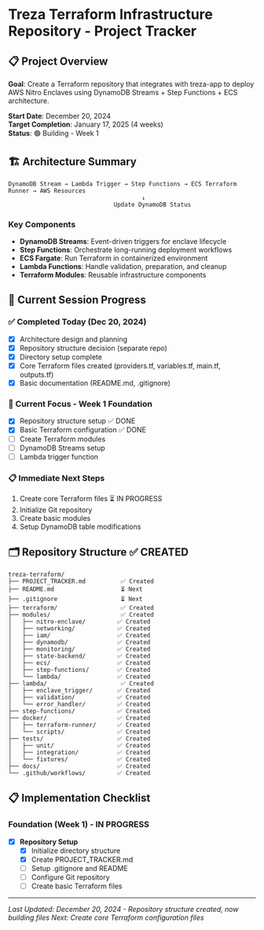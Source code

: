 # Treza Terraform Infrastructure Repository - Project Tracker

## 📋 Project Overview

**Goal**: Create a Terraform repository that integrates with treza-app to deploy AWS Nitro Enclaves using DynamoDB Streams + Step Functions + ECS architecture.

**Start Date**: December 20, 2024  
**Target Completion**: January 17, 2025 (4 weeks)  
**Status**: 🟢 Building - Week 1

## 🏗️ Architecture Summary

```
DynamoDB Stream → Lambda Trigger → Step Functions → ECS Terraform Runner → AWS Resources
                                      ↓
                              Update DynamoDB Status
```

### Key Components
- **DynamoDB Streams**: Event-driven triggers for enclave lifecycle
- **Step Functions**: Orchestrate long-running deployment workflows  
- **ECS Fargate**: Run Terraform in containerized environment
- **Lambda Functions**: Handle validation, preparation, and cleanup
- **Terraform Modules**: Reusable infrastructure components

## 📝 Current Session Progress

### ✅ Completed Today (Dec 20, 2024)
- [x] Architecture design and planning
- [x] Repository structure decision (separate repo)
- [x] Directory setup complete
- [x] Core Terraform files created (providers.tf, variables.tf, main.tf, outputs.tf)
- [x] Basic documentation (README.md, .gitignore)

### 🎯 Current Focus - Week 1 Foundation
- [x] Repository structure setup ✅ DONE
- [x] Basic Terraform configuration ✅ DONE  
- [ ] Create Terraform modules
- [ ] DynamoDB Streams setup
- [ ] Lambda trigger function

### 📋 Immediate Next Steps
1. Create core Terraform files ⏳ IN PROGRESS
2. Initialize Git repository
3. Create basic modules
4. Setup DynamoDB table modifications

## 🗂️ Repository Structure ✅ CREATED

```
treza-terraform/
├── PROJECT_TRACKER.md          ✅ Created
├── README.md                   ⏳ Next
├── .gitignore                  ⏳ Next
├── terraform/                  ✅ Created
├── modules/                    ✅ Created
│   ├── nitro-enclave/         ✅ Created
│   ├── networking/            ✅ Created  
│   ├── iam/                   ✅ Created
│   ├── dynamodb/              ✅ Created
│   ├── monitoring/            ✅ Created
│   ├── state-backend/         ✅ Created
│   ├── ecs/                   ✅ Created
│   ├── step-functions/        ✅ Created
│   └── lambda/                ✅ Created
├── lambda/                     ✅ Created
│   ├── enclave_trigger/       ✅ Created
│   ├── validation/            ✅ Created
│   └── error_handler/         ✅ Created
├── step-functions/            ✅ Created
├── docker/                    ✅ Created
│   ├── terraform-runner/      ✅ Created
│   └── scripts/               ✅ Created
├── tests/                     ✅ Created
│   ├── unit/                  ✅ Created
│   ├── integration/           ✅ Created
│   └── fixtures/              ✅ Created
├── docs/                      ✅ Created
└── .github/workflows/         ✅ Created
```

## 📋 Implementation Checklist

### Foundation (Week 1) - IN PROGRESS
- [x] **Repository Setup**
  - [x] Initialize directory structure
  - [x] Create PROJECT_TRACKER.md 
  - [ ] Setup .gitignore and README
  - [ ] Configure Git repository
  - [ ] Create basic Terraform files

---

*Last Updated: December 20, 2024 - Repository structure created, now building files*
*Next: Create core Terraform configuration files*